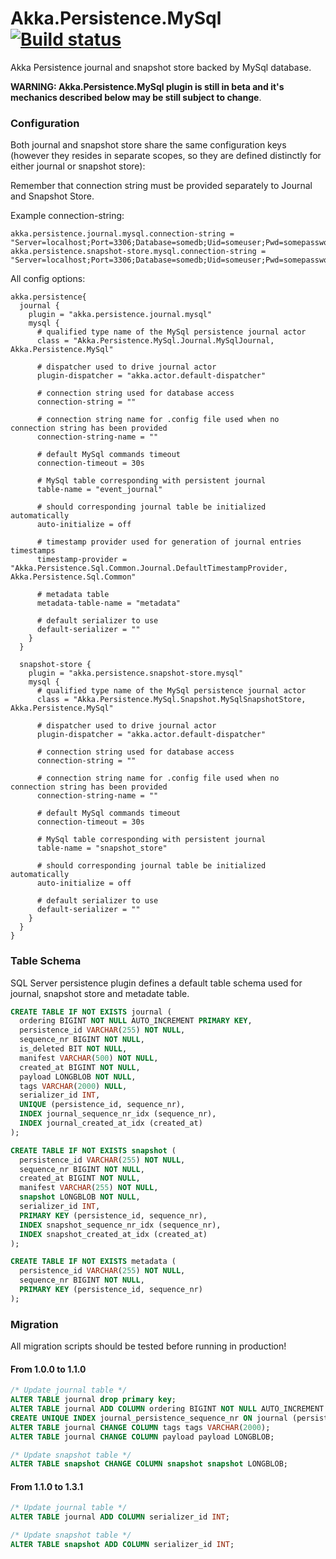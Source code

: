 # Akka.Persistence.MySql [![Build status](https://ci.appveyor.com/api/projects/status/6tiq7gs3kgsqj8xe/branch/master?svg=true)](https://ci.appveyor.com/project/ravengerUA/akka-persistence-mysql/branch/master)

Akka Persistence journal and snapshot store backed by MySql database.

**WARNING: Akka.Persistence.MySql plugin is still in beta and it's mechanics described below may be still subject to change**.

### Configuration

Both journal and snapshot store share the same configuration keys (however they resides in separate scopes, so they are defined distinctly for either journal or snapshot store):

Remember that connection string must be provided separately to Journal and Snapshot Store.

Example connection-string:

```hocon
akka.persistence.journal.mysql.connection-string = "Server=localhost;Port=3306;Database=somedb;Uid=someuser;Pwd=somepassword;"
akka.persistence.snapshot-store.mysql.connection-string = "Server=localhost;Port=3306;Database=somedb;Uid=someuser;Pwd=somepassword;"
```

All config options:

```hocon
akka.persistence{
  journal {
    plugin = "akka.persistence.journal.mysql"
    mysql {
      # qualified type name of the MySql persistence journal actor
      class = "Akka.Persistence.MySql.Journal.MySqlJournal, Akka.Persistence.MySql"

      # dispatcher used to drive journal actor
      plugin-dispatcher = "akka.actor.default-dispatcher"

      # connection string used for database access
      connection-string = ""

      # connection string name for .config file used when no connection string has been provided
      connection-string-name = ""

      # default MySql commands timeout
      connection-timeout = 30s

      # MySql table corresponding with persistent journal
      table-name = "event_journal"

      # should corresponding journal table be initialized automatically
      auto-initialize = off

      # timestamp provider used for generation of journal entries timestamps
      timestamp-provider = "Akka.Persistence.Sql.Common.Journal.DefaultTimestampProvider, Akka.Persistence.Sql.Common"

      # metadata table
      metadata-table-name = "metadata"

      # default serializer to use
      default-serializer = ""
    }
  }

  snapshot-store {
    plugin = "akka.persistence.snapshot-store.mysql"
    mysql {
      # qualified type name of the MySql persistence journal actor
      class = "Akka.Persistence.MySql.Snapshot.MySqlSnapshotStore, Akka.Persistence.MySql"

      # dispatcher used to drive journal actor
      plugin-dispatcher = "akka.actor.default-dispatcher"

      # connection string used for database access
      connection-string = ""

      # connection string name for .config file used when no connection string has been provided
      connection-string-name = ""

      # default MySql commands timeout
      connection-timeout = 30s

      # MySql table corresponding with persistent journal
      table-name = "snapshot_store"

      # should corresponding journal table be initialized automatically
      auto-initialize = off

      # default serializer to use
      default-serializer = ""
    }
  }
}
```
### Table Schema

SQL Server persistence plugin defines a default table schema used for journal, snapshot store and metadate table.

```SQL
CREATE TABLE IF NOT EXISTS journal (
  ordering BIGINT NOT NULL AUTO_INCREMENT PRIMARY KEY,
  persistence_id VARCHAR(255) NOT NULL,
  sequence_nr BIGINT NOT NULL,
  is_deleted BIT NOT NULL,
  manifest VARCHAR(500) NOT NULL,
  created_at BIGINT NOT NULL,
  payload LONGBLOB NOT NULL,
  tags VARCHAR(2000) NULL,
  serializer_id INT,
  UNIQUE (persistence_id, sequence_nr),
  INDEX journal_sequence_nr_idx (sequence_nr),
  INDEX journal_created_at_idx (created_at)
);

CREATE TABLE IF NOT EXISTS snapshot (
  persistence_id VARCHAR(255) NOT NULL,
  sequence_nr BIGINT NOT NULL,
  created_at BIGINT NOT NULL,
  manifest VARCHAR(255) NOT NULL,
  snapshot LONGBLOB NOT NULL,
  serializer_id INT,
  PRIMARY KEY (persistence_id, sequence_nr),
  INDEX snapshot_sequence_nr_idx (sequence_nr),
  INDEX snapshot_created_at_idx (created_at)
);

CREATE TABLE IF NOT EXISTS metadata (
  persistence_id VARCHAR(255) NOT NULL,
  sequence_nr BIGINT NOT NULL,
  PRIMARY KEY (persistence_id, sequence_nr)
);
```

### Migration

All migration scripts should be tested before running in production!

#### From 1.0.0 to 1.1.0

```SQL
/* Update journal table */
ALTER TABLE journal drop primary key;
ALTER TABLE journal ADD COLUMN ordering BIGINT NOT NULL AUTO_INCREMENT PRIMARY KEY;
CREATE UNIQUE INDEX journal_persistence_sequence_nr ON journal (persistence_id, sequence_nr);
ALTER TABLE journal CHANGE COLUMN tags tags VARCHAR(2000);
ALTER TABLE journal CHANGE COLUMN payload payload LONGBLOB;

/* Update snapshot table */
ALTER TABLE snapshot CHANGE COLUMN snapshot snapshot LONGBLOB;
```

#### From 1.1.0 to 1.3.1

```SQL
/* Update journal table */
ALTER TABLE journal ADD COLUMN serializer_id INT;

/* Update snapshot table */
ALTER TABLE snapshot ADD COLUMN serializer_id INT;
```
